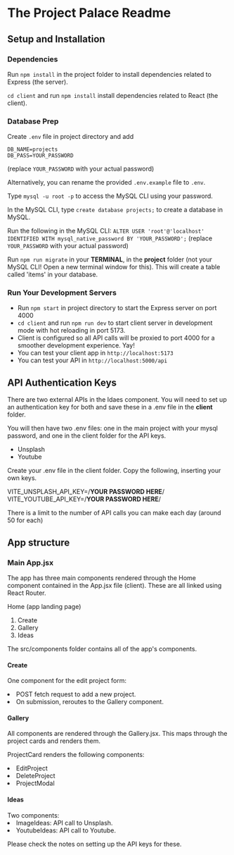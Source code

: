 <h1>The Project Palace Readme</h1>

<h2>Setup and Installation</h2>

### Dependencies

Run `npm install` in the project folder to install dependencies related to Express (the server).

`cd client` and run `npm install` install dependencies related to React (the client).

### Database Prep

Create `.env` file in project directory and add

```
DB_NAME=projects
DB_PASS=YOUR_PASSWORD
```

(replace `YOUR_PASSWORD` with your actual password)

Alternatively, you can rename the provided `.env.example` file to `.env`.

Type `mysql -u root -p` to access the MySQL CLI using your password.

In the MySQL CLI, type `create database projects;` to create a database in MySQL.

Run the following in the MySQL CLI: `ALTER USER 'root'@'localhost' IDENTIFIED WITH mysql_native_password BY 'YOUR_PASSWORD';` (replace `YOUR_PASSWORD` with your actual password)

Run `npm run migrate` in your **TERMINAL**, in the **project** folder (not your MySQL CLI! Open a new terminal window for this). This will create a table called 'items' in your database.

### Run Your Development Servers

- Run `npm start` in project directory to start the Express server on port 4000
- `cd client` and run `npm run dev` to start client server in development mode with hot reloading in port 5173.
- Client is configured so all API calls will be proxied to port 4000 for a smoother development experience. Yay!
- You can test your client app in `http://localhost:5173`
- You can test your API in `http://localhost:5000/api`

<h2>API Authentication Keys</h2>

There are two external APIs in the Idaes component. You will need to set up an authentication key for both and save these in a .env file in the <b>client</b> folder.

You will then have two .env files: one in the main project with your mysql password, and one in the client folder for the API keys.

- Unsplash
- Youtube

Create your .env file in the client folder.
Copy the following, inserting your own keys.

VITE_UNSPLASH_API_KEY=/<b>YOUR PASSWORD HERE</b>/ <br>
VITE_YOUTUBE_API_KEY=/<b>YOUR PASSWORD HERE</b>/

There is a limit to the number of API calls you can make each day (around 50 for each)

<h2>App structure</h2>

<h3>Main App.jsx</h3>

The app has three main components rendered through the Home component contained in the App.jsx file (client). These are all linked using React Router.

Home (app landing page)

1. Create
2. Gallery
3. Ideas

The src/components folder contains all of the app's components.

<h4>Create</h4>

One component for the edit project form:

<li>POST fetch request to add a new project.</li>
<li>On submission, reroutes to the Gallery component. </li>

<h4>Gallery</h4>

All components are rendered through the Gallery.jsx. This maps through the project cards and renders them.

ProjectCard renders the following components:

<li>EditProject</li>
<li>DeleteProject</li>
<li>ProjectModal</li>

<h4>Ideas</h4>
Two components:
<li>ImageIdeas: API call to Unsplash.</li>
<li>YoutubeIdeas: API call to Youtube.</li>

Please check the notes on setting up the API keys for these.

